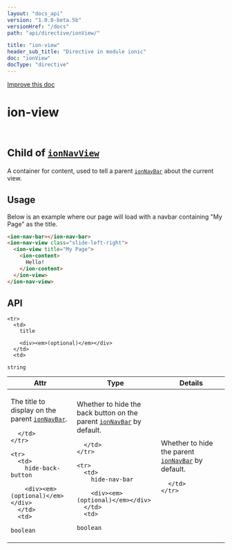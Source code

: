 ```yaml
---
layout: "docs_api"
version: "1.0.0-beta.5b"
versionHref: "/docs"
path: "api/directive/ionView/"

title: "ion-view"
header_sub_title: "Directive in module ionic"
doc: "ionView"
docType: "directive"
---
```


<div class="improve-docs">
  <a href='http://github.com/driftyco/ionic/edit/master/js/angular/directive/view.js#L1'>
    Improve this doc
  </a>
</div>




<h1 class="api-title">

  ion-view


<br />
<small>
  Child of <a href="/docs/api/directive/ionNavView/"><code>ionNavView</code></a>
</small>


</h1>





A container for content, used to tell a parent <a href="/docs/api/directive/ionNavBar/"><code>ionNavBar</code></a>
about the current view.








  
<h2 id="usage">Usage</h2>
  
Below is an example where our page will load with a navbar containing "My Page" as the title.

```html
<ion-nav-bar></ion-nav-bar>
<ion-nav-view class="slide-left-right">
  <ion-view title="My Page">
    <ion-content>
      Hello!
    </ion-content>
  </ion-view>
</ion-nav-view>
```
  
  
<h2 id="api" style="clear:both;">API</h2>

<table class="table" style="margin:0;">
  <thead>
    <tr>
      <th>Attr</th>
      <th>Type</th>
      <th>Details</th>
    </tr>
  </thead>
  <tbody>
    
    <tr>
      <td>
        title
        
        <div><em>(optional)</em></div>
      </td>
      <td>
        
  <code>string</code>
      </td>
      <td>
        <p>The title to display on the parent <a href="/docs/api/directive/ionNavBar/"><code>ionNavBar</code></a>.</p>

        
      </td>
    </tr>
    
    <tr>
      <td>
        hide-back-button
        
        <div><em>(optional)</em></div>
      </td>
      <td>
        
  <code>boolean</code>
      </td>
      <td>
        <p>Whether to hide the back button on the parent
<a href="/docs/api/directive/ionNavBar/"><code>ionNavBar</code></a> by default.</p>

        
      </td>
    </tr>
    
    <tr>
      <td>
        hide-nav-bar
        
        <div><em>(optional)</em></div>
      </td>
      <td>
        
  <code>boolean</code>
      </td>
      <td>
        <p>Whether to hide the parent
<a href="/docs/api/directive/ionNavBar/"><code>ionNavBar</code></a> by default.</p>

        
      </td>
    </tr>
    
  </tbody>
</table>

  

  






